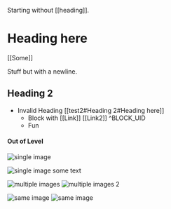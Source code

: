 Starting without [[heading]].
# Heading here

[[Some]]

Stuff but with
a newline.

## Heading 2

- Invalid Heading [[test2#Heading 2#Heading here]]
    - Block with [[Link]] [[Link2]] ^BLOCK_UID
  - Fun

#### Out of Level

![single image](https://mdg.imgix.net/assets/images/tux.png?auto=format&fit=clip&q=40&w=100)

![single image](https://mdg.imgix.net/assets/images/tux.png?auto=format&fit=clip&q=40&w=100) some text

![multiple images](https://mdg.imgix.net/assets/images/tux.png?auto=format&fit=clip&q=40&w=100) ![multiple images 2](https://mdg.imgix.net/assets/images/tux.png?auto=format&fit=clip&q=40&w=100)

![same image](https://mdg.imgix.net/assets/images/tux.png?auto=format&fit=clip&q=40&w=100) ![same image](https://mdg.imgix.net/assets/images/tux.png?auto=format&fit=clip&q=40&w=100)
